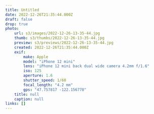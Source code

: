 ```yaml
---
title: Untitled
date: 2022-12-26T21:35:44.000Z
draft: false
drop: true
photo:
    url: s3/images/2022-12-26-13-35-44.jpg
    thumb: s3/thumbs/2022-12-26-13-35-44.jpg
    preview: s3/previews/2022-12-26-13-35-44.jpg
    created: 2022-12-26T21:35:44.000Z
    exif:
        make: Apple
        model: "iPhone 12 mini"
        lens: "iPhone 12 mini back dual wide camera 4.2mm f/1.6"
        iso: 125
        aperture: 1.6
        shutter_speed: 1/60
        focal_length: "4.2 mm"
        gps: "47.757817 -122.156778"
    title: null
    caption: null
links: []
---
```

